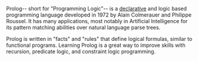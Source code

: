 Prolog-- short for "Programming Logic"-- is a
[declarative](https://en.wikipedia.org/wiki/Declarative_programming) and logic
based programming language developed in 1972 by Alain Colmerauer and Philippe
Roussel. It has many applications, most notably in Artificial Intelligence for
its pattern matching abilities over natural language parse trees.

Prolog is written in "facts" and "rules" that define logical formulas, similar
to functional programs. Learning Prolog is a great way to improve skills with
recursion, predicate logic, and constraint logic programming.

